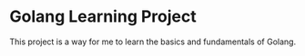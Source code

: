# Golang Learning Project

This project is a way for me to learn the basics and fundamentals of Golang.
